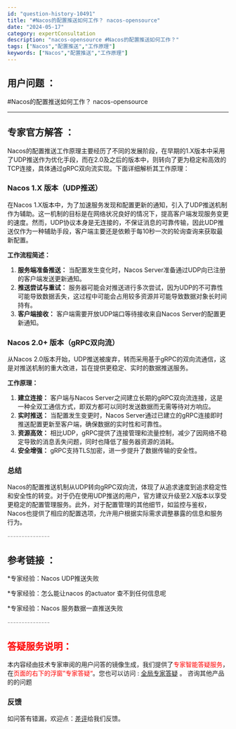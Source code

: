 ```yaml
---
id: "question-history-10491"
title: "#Nacos的配置推送如何工作？ nacos-opensource"
date: "2024-05-17"
category: expertConsultation
description: "nacos-opensource #Nacos的配置推送如何工作？"
tags: ["Nacos","配置推送","工作原理"]
keywords: ["Nacos","配置推送","工作原理"]
---
```


## 用户问题 ： 
 #Nacos的配置推送如何工作？ nacos-opensource 

---------------
## 专家官方解答 ：

Nacos的配置推送工作原理主要经历了不同的发展阶段，在早期的1.X版本中采用了UDP推送作为优化手段，而在2.0及之后的版本中，则转向了更为稳定和高效的TCP连接，具体通过gRPC双向流实现。下面详细解析其工作原理：

### Nacos 1.X 版本（UDP推送）
在Nacos 1.X版本中，为了加速服务发现和配置更新的通知，引入了UDP推送机制作为辅助。这一机制的目标是在网络状况良好的情况下，提高客户端发现服务变更的速度。然而，UDP协议本身是无连接的，不保证消息的可靠传输，因此UDP推送仅作为一种辅助手段，客户端主要还是依赖于每10秒一次的轮询查询来获取最新配置。

**工作流程简述：**
1. **服务端准备推送：** 当配置发生变化时，Nacos Server准备通过UDP向已注册的客户端发送更新通知。
2. **推送尝试与重试：** 服务器可能会对推送进行多次尝试，因为UDP的不可靠性可能导致数据丢失，这过程中可能会占用较多资源并可能导致数据对象长时间持有。
3. **客户端接收：** 客户端需要开放UDP端口等待接收来自Nacos Server的配置更新通知。

### Nacos 2.0+ 版本（gRPC双向流）
从Nacos 2.0版本开始，UDP推送被废弃，转而采用基于gRPC的双向流通信，这是对推送机制的重大改进，旨在提供更稳定、实时的数据推送服务。

**工作原理：**
1. **建立连接：** 客户端与Nacos Server之间建立长期的gRPC双向流连接，这是一种全双工通信方式，即双方都可以同时发送数据而无需等待对方响应。
2. **实时推送：** 当配置发生变更时，Nacos Server通过已建立的gRPC连接即时推送配置更新至客户端，确保数据的实时性和可靠性。
3. **资源高效：** 相比UDP，gRPC提供了连接管理和流量控制，减少了因网络不稳定导致的消息丢失问题，同时也降低了服务器资源的消耗。
4. **安全增强：** gRPC支持TLS加密，进一步提升了数据传输的安全性。

### 总结
Nacos的配置推送机制从UDP转向gRPC双向流，体现了从追求速度到追求稳定性和安全性的转变。对于仍在使用UDP推送的用户，官方建议升级至2.X版本以享受更稳定的配置管理服务。此外，对于配置管理的其他细节，如监控与鉴权，Nacos也提供了相应的配置选项，允许用户根据实际需求调整暴露的信息和服务行为。


<font color="#949494">---------------</font> 


## 参考链接 ：

*专家经验：Nacos UDP推送失败 
 
 *专家经验：怎么能让nacos 的actuator 查不到任何信息呢 
 
 *专家经验：Nacos 服务数据一直推送失败 


 <font color="#949494">---------------</font> 
 


## <font color="#FF0000">答疑服务说明：</font> 

本内容经由技术专家审阅的用户问答的镜像生成，我们提供了<font color="#FF0000">专家智能答疑服务</font>，在<font color="#FF0000">页面的右下的浮窗”专家答疑“</font>。您也可以访问 : [全局专家答疑](https://opensource.alibaba.com/chatBot) 。 咨询其他产品的的问题

### 反馈
如问答有错漏，欢迎点：[差评](https://ai.nacos.io/user/feedbackByEnhancerGradePOJOID?enhancerGradePOJOId=13688)给我们反馈。
